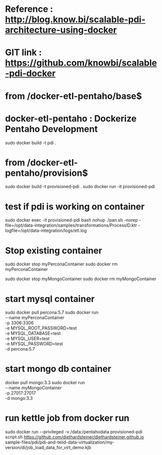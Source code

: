 # Reference 	: http://blog.know.bi/scalable-pdi-architecture-using-docker
# GIT link 	: https://github.com/knowbi/scalable-pdi-docker

# from /docker-etl-pentaho/base$ 
# docker-etl-pentaho : Dockerize Pentaho Development

sudo docker build -t pdi .

# from /docker-etl-pentaho/provision$ 
sudo docker build -t provisioned-pdi .
sudo docker run -it provisioned-pdi

# test if pdi is working on container

sudo docker exec -it provisioned-pdi bash
nohup ./pan.sh -norep -file=/opt/data-integration/samples/transformations/ProcessID.ktr -logfile=/opt/data-integration/logs/etl.log

# Stop existing container

sudo docker stop myPerconaContainer
sudo docker rm myPerconaContainer

sudo docker stop myMongoContainer
sudo docker rm myMongoContainer

# start mysql container
sudo docker pull percona:5.7
sudo docker run \
--name myPerconaContainer \
-p 3306:3306 \
-e MYSQL_ROOT_PASSWORD=test \
-e MYSQL_DATABASE=test \
-e MYSQL_USER=test \
-e MYSQL_PASSWORD=test \
-d percona:5.7

# start mongo db container
docker pull mongo:3.3
sudo docker run \
--name myMongoContainer \
-p 27017:27017 \
-d mongo:3.3

# run kettle job from docker run
sudo docker run --privileged -v /data:/pentahodata provisioned-pdi script.sh https://github.com/diethardsteiner/diethardsteiner.github.io sample-files/pdi/pdi-and-teiid-data-virtualization/my-version/di/job_load_data_for_virt_demo.kjb
